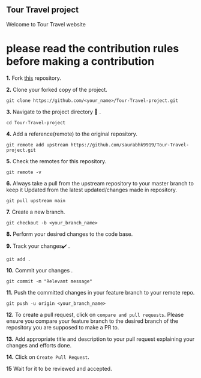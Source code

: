## Tour Travel project 

Welcome to Tour Travel website

# please read the contribution rules before making a contribution

**1.**  Fork [this](https://github.com/saurabhk9919/Tour-Travel-project.git) repository.

**2.**  Clone your forked copy of the project.

```
git clone https://github.com/<your_name>/Tour-Travel-project.git
```

**3.** Navigate to the project directory :file_folder: .

```
cd Tour-Travel-project
```

**4.** Add a reference(remote) to the original repository.

```
git remote add upstream https://github.com/saurabhk9919/Tour-Travel-project.git
```

**5.** Check the remotes for this repository.
```
git remote -v
```

**6.** Always take a pull from the upstream repository to your master branch to keep it Updated from the latest updated/changes made in repository.

```
git pull upstream main
```

**7.** Create a new branch.

```
git checkout -b <your_branch_name>
```

**8.** Perform your desired changes to the code base.


**9.** Track your changes:heavy_check_mark: .

```
git add . 
```

**10.** Commit your changes .

```
git commit -m "Relevant message"
```

**11.** Push the committed changes in your feature branch to your remote repo.
```
git push -u origin <your_branch_name>
```

**12.** To create a pull request, click on `compare and pull requests`. Please ensure you compare your feature branch to the desired branch of the repository you are supposed to make a PR to.


**13.** Add appropriate title and description to your pull request explaining your changes and efforts done.


**14.** Click on `Create Pull Request`.


**15** Wait for it to be reviewed and accepted.
